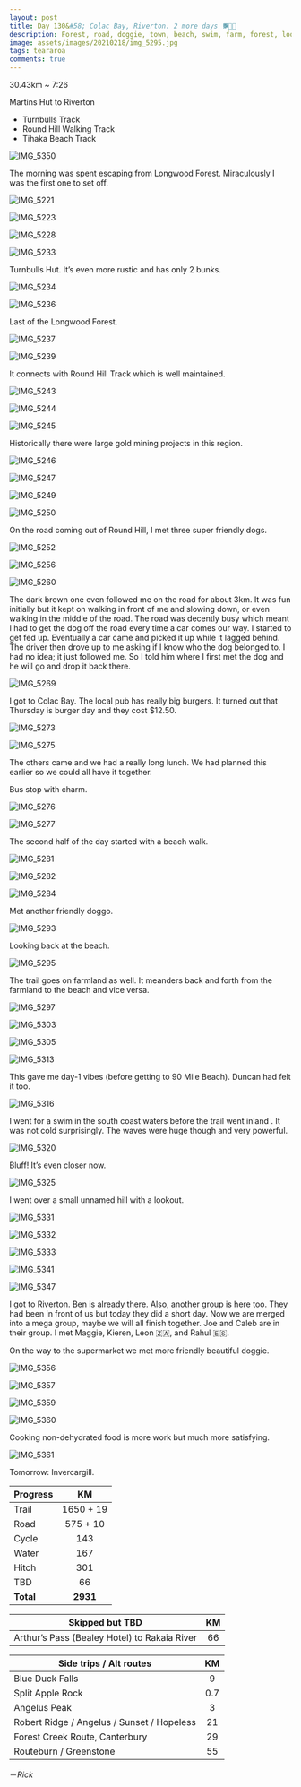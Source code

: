 ```yaml
---
layout: post
title: Day 130&#58; Colac Bay, Riverton. 2 more days 🐕🦮🐩
description: Forest, road, doggie, town, beach, swim, farm, forest, lookout road, town.
image: assets/images/20210218/img_5295.jpg
tags: teararoa
comments: true
---
```


30.43km ~ 7:26

Martins Hut to Riverton

- Turnbulls Track
- Round Hill Walking Track
- Tihaka Beach Track

![IMG_5350](/assets/images/20210218/img_5350.jpg)

The morning was spent escaping from Longwood Forest. Miraculously I was the first one to set off. 

![IMG_5221](/assets/images/20210218/img_5221.jpg)

![IMG_5223](/assets/images/20210218/img_5223.jpg)

![IMG_5228](/assets/images/20210218/img_5228.jpg)

![IMG_5233](/assets/images/20210218/img_5233.jpg)

Turnbulls Hut. It’s even more rustic and has only 2 bunks. 

![IMG_5234](/assets/images/20210218/img_5234.jpg)

![IMG_5236](/assets/images/20210218/img_5236.jpg)

Last of the Longwood Forest. 

![IMG_5237](/assets/images/20210218/img_5237.jpg)

![IMG_5239](/assets/images/20210218/img_5239.jpg)

It connects with Round Hill Track which is well maintained. 

![IMG_5243](/assets/images/20210218/img_5243.jpg)

![IMG_5244](/assets/images/20210218/img_5244.jpg)

![IMG_5245](/assets/images/20210218/img_5245.jpg)

Historically there were large gold mining projects in this region. 

![IMG_5246](/assets/images/20210218/img_5246.jpg)

![IMG_5247](/assets/images/20210218/img_5247.jpg)

![IMG_5249](/assets/images/20210218/img_5249.jpg)

![IMG_5250](/assets/images/20210218/img_5250.jpg)

On the road coming out of Round Hill, I met three super friendly dogs. 

![IMG_5252](/assets/images/20210218/img_5252.jpg)

![IMG_5256](/assets/images/20210218/img_5256.jpg)

![IMG_5260](/assets/images/20210218/img_5260.jpg)

The dark brown one even followed me on the road for about 3km. It was fun initially but it kept on walking in front of me and slowing down, or even walking in the middle of the road. The road was decently busy which meant I had to get the dog off the road every time a car comes our way. I started to get fed up. Eventually a car came and picked it up while it lagged behind. The driver then drove up to me asking if I know who the dog belonged to. I had no idea; it just followed me. So I told him where I first met the dog and he will go and drop it back there. 

![IMG_5269](/assets/images/20210218/img_5269.jpg)

I got to Colac Bay. The local pub has really big burgers. It turned out that Thursday is burger day and they cost $12.50. 

![IMG_5273](/assets/images/20210218/img_5273.jpg)

![IMG_5275](/assets/images/20210218/img_5275.jpg)

The others came and we had a really long lunch. We had planned this earlier so we could all have it together. 

Bus stop with charm. 

![IMG_5276](/assets/images/20210218/img_5276.jpg)

![IMG_5277](/assets/images/20210218/img_5277.jpg)

The second half of the day started with a beach walk. 

![IMG_5281](/assets/images/20210218/img_5281.jpg)

![IMG_5282](/assets/images/20210218/img_5282.jpg)

![IMG_5284](/assets/images/20210218/img_5284.jpg)

Met another friendly doggo. 

![IMG_5293](/assets/images/20210218/img_5293.jpg)

Looking back at the beach. 

![IMG_5295](/assets/images/20210218/img_5295.jpg)

The trail goes on farmland as well. It meanders back and forth from the farmland to the beach and vice versa.

![IMG_5297](/assets/images/20210218/img_5297.jpg)

![IMG_5303](/assets/images/20210218/img_5303.jpg)

![IMG_5305](/assets/images/20210218/img_5305.jpg)

![IMG_5313](/assets/images/20210218/img_5313.jpg)

This gave me day-1 vibes (before getting to 90 Mile Beach). Duncan had felt it too. 

![IMG_5316](/assets/images/20210218/img_5316.jpg)

I went for a swim in the south coast waters before the trail went inland . It was not cold surprisingly. The waves were huge though and very powerful. 

![IMG_5320](/assets/images/20210218/img_5320.jpg)

Bluff! It’s even closer now. 

![IMG_5325](/assets/images/20210218/img_5325.jpg)

I went over a small unnamed hill with a lookout. 

![IMG_5331](/assets/images/20210218/img_5331.jpg)

![IMG_5332](/assets/images/20210218/img_5332.jpg)

![IMG_5333](/assets/images/20210218/img_5333.jpg)

![IMG_5341](/assets/images/20210218/img_5341.jpg)

![IMG_5347](/assets/images/20210218/img_5347.jpg)

I got to Riverton. Ben is already there. Also, another group is here too. They had been in front of us but today they did a short day. Now we are merged into a mega group, maybe we will all finish together. Joe and Caleb are in their group. I met Maggie, Kieren, Leon 🇿🇦, and Rahul 🇪🇸.

On the way to the supermarket we met more friendly beautiful doggie. 

![IMG_5356](/assets/images/20210218/img_5356.jpg)

![IMG_5357](/assets/images/20210218/img_5357.jpg)

![IMG_5359](/assets/images/20210218/img_5359.jpg)

![IMG_5360](/assets/images/20210218/img_5360.jpg)

Cooking non-dehydrated food is more work but much more satisfying. 

![IMG_5361](/assets/images/20210218/img_5361.jpg)

Tomorrow: Invercargill. 


| Progress | KM |
| ---- |:----:|
| Trail | 1650 + 19 |
| Road | 575 + 10 |
| Cycle | 143 |
| Water | 167 |
| Hitch | 301 |
| TBD | 66 |
| **Total** | **2931** |

| Skipped but TBD | KM |
| ---- |:----:|
| Arthur’s Pass (Bealey Hotel) to Rakaia River | 66 |

| Side trips / Alt routes | KM |
| ---- |:----:|
| Blue Duck Falls | 9 |
| Split Apple Rock | 0.7 |
| Angelus Peak | 3 |
| Robert Ridge / Angelus / Sunset / Hopeless | 21 |
| Forest Creek Route, Canterbury | 29 |
| Routeburn / Greenstone | 55 |

－_Rick_